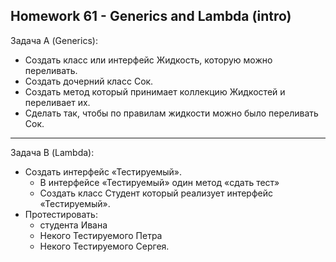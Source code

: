 Homework 61 - Generics and Lambda (intro)
--------------------------
Задача А (Generics):

 - Создать класс или интерфейс Жидкость, которую можно переливать.
 - Создать дочерний класс Сок.
 - Создать метод который принимает коллекцию Жидкостей и переливает их.
 - Сделать так, чтобы по правилам жидкости можно было переливать Сок.

---------------------------
Задача В (Lambda):

 - Создать интерфейс «Тестируемый».
	- В интерфейсе «Тестируемый» один метод «сдать тест»
	- Создать класс Студент который реализует интерфейс «Тестируемый».
 - Протестировать:
	- студента Ивана
	- Некого Тестируемого Петра
	- Некого Тестируемого Сергея.